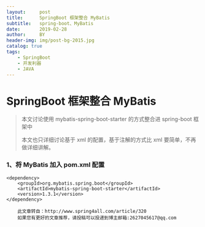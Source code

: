```yaml
---
layout:     post
title:      SpringBoot 框架整合 MyBatis
subtitle:   spring-boot、MyBatis
date:       2019-02-28
author:     BY
header-img: img/post-bg-2015.jpg
catalog: true
tags:
    - SpringBoot
    - 开发利器
    - JAVA
---
```


# SpringBoot 框架整合 MyBatis
>本文讨论使用 mybatis-spring-boot-starter 的方式整合进 spring-boot 框架中
>
>本文也只详细讨论基于 xml 的配置，基于注解的方式比 xml 要简单，不再做详细讲解。

### 1、将 MyBatis 加入 pom.xml 配置
    
    <dependency>
	    <groupId>org.mybatis.spring.boot</groupId>
	    <artifactId>mybatis-spring-boot-starter</artifactId>
	    <version>1.3.1</version>
	</dependency>

```
    此文章转自：http://www.spring4all.com/article/320
    如果您有更好的文章推荐，请投稿可以投递到博主邮箱:2627045617@qq.com
```